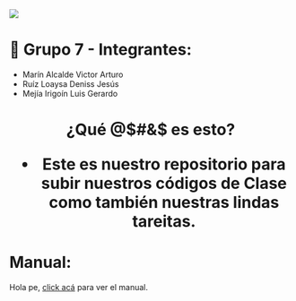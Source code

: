 <img src="https://i.imgur.com/oNcQses.png">

# 🐒 Grupo 7 - Integrantes:
* Marín Alcalde Victor Arturo 
* Ruíz Loaysa Deniss Jesús
* Mejía Irigoín Luis Gerardo
  
<h1 align="center"><b>¿Qué @$#&$ es esto?</b>
  
- Este es nuestro repositorio para subir nuestros códigos de **Clase** como también nuestras lindas **tareitas**. 

# Manual:
Hola pe, [click acá](https://github.com/GalaxyM4/Java-2023-II/blob/main/MANUAL.md) para ver el manual.
